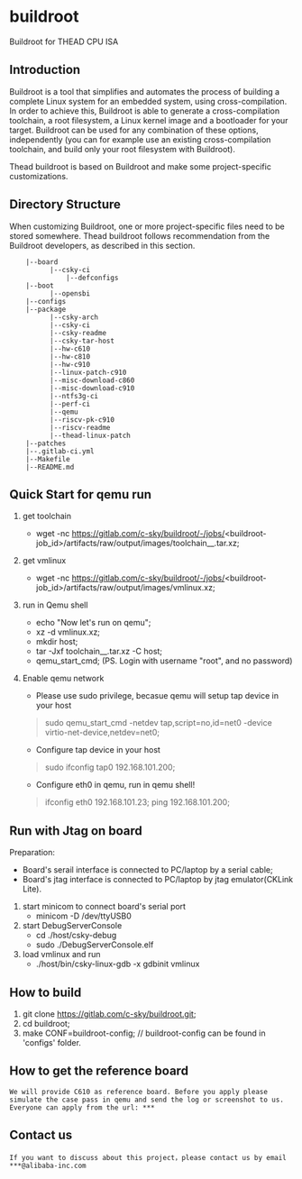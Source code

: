 # buildroot
Buildroot for THEAD CPU ISA

## Introduction
Buildroot is a tool that simplifies and automates the process of building a complete Linux system for an embedded system, using cross-compilation.
In order to achieve this, Buildroot is able to generate a cross-compilation toolchain, a root filesystem, a Linux kernel image and a bootloader for your target. Buildroot can be used for any combination of these options, independently (you can for example use an existing cross-compilation toolchain, and build only your root filesystem with Buildroot).

Thead buildroot is based on Buildroot and make some project-specific customizations.

## Directory Structure
When customizing Buildroot, one or more project-specific files need to be stored somewhere. Thead buildroot follows recommendation from the Buildroot developers, as described in this section.
        
        |--board
              |--csky-ci
                  |--defconfigs
        |--boot
              |--opensbi
        |--configs
        |--package
              |--csky-arch
              |--csky-ci
              |--csky-readme
              |--csky-tar-host
              |--hw-c610
              |--hw-c810
              |--hw-c910
              |--linux-patch-c910
              |--misc-download-c860
              |--misc-download-c910
              |--ntfs3g-ci
              |--perf-ci
              |--qemu
              |--riscv-pk-c910
              |--riscv-readme
              |--thead-linux-patch
        |--patches            
        |--.gitlab-ci.yml     
        |--Makefile          
        |--README.md
 
 
 

## Quick Start for qemu run
  1. get toolchain
      * wget -nc https://gitlab.com/c-sky/buildroot/-/jobs/<buildroot-job_id>/artifacts/raw/output/images/toolchain_<buildroot-config>_<buildroot-version>.tar.xz;
  
  2. get vmlinux
      * wget -nc https://gitlab.com/c-sky/buildroot/-/jobs/<buildroot-job_id>/artifacts/raw/output/images/vmlinux.xz;
  
  3. run in Qemu shell
      * echo "Now let's run on qemu";
      * xz -d vmlinux.xz;
      * mkdir host;
      * tar -Jxf toolchain_<buildroot-config>_<buildroot-version>.tar.xz -C host;
      * qemu_start_cmd;
      (PS. Login with username "root", and no password)

  4. Enable qemu network
     * Please use sudo privilege, becasue qemu will setup tap device in your host
     > sudo qemu_start_cmd -netdev tap,script=no,id=net0 -device virtio-net-device,netdev=net0;

     * Configure tap device in your host
     > sudo ifconfig tap0 192.168.101.200;

     * Configure eth0 in qemu, run in qemu shell!
     > ifconfig eth0 192.168.101.23;
     > ping 192.168.101.200;


## Run with Jtag on board
   Preparation: 
   * Board's serail interface is connected to PC/laptop by a serial cable;
   * Board's jtag interface is connected to PC/laptop by jtag emulator(CKLink Lite).
           
   1. start minicom to connect board's serial port
      - minicom -D /dev/ttyUSB0
   2. start DebugServerConsole
      - cd ./host/csky-debug
      - sudo ./DebugServerConsole.elf
   3. load vmlinux and run
      - ./host/bin/csky-linux-gdb -x gdbinit vmlinux


## How to build
   1. git clone https://gitlab.com/c-sky/buildroot.git; 
   2. cd buildroot;
   3. make CONF=buildroot-config;  // buildroot-config can be found in 'configs' folder.

## How to get the reference board
    We will provide C610 as reference board. Before you apply please simulate the case pass in qemu and send the log or screenshot to us.
    Everyone can apply from the url: ***

## Contact us
    If you want to discuss about this project，please contact us by email ***@alibaba-inc.com
